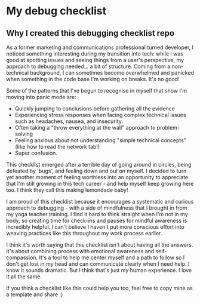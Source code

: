 # My debug checklist

## Why I created this debugging checklist repo
As a former marketing and communications professional turned developer, I noticed something interesting during my transition into tech: while I was good at spotting issues and seeing things from a user's perspective, my approach to debugging needed... a bit of structure.
Coming from a non-technical background, I can sometimes become overwhelmed and panicked when something in the code base I'm working on breaks. It's no good! 

Some of the patterns that I've begun to recognise in myself that show I'm moving into panic mode are:
- Quickly jumping to conclusions before gathering all the evidence
- Experiencing stress responses when facing complex technical issues such as headaches, nausea, and insecurity.
- Often taking a "throw everything at the wall" approach to problem-solving
- Feeling anxious about not understanding "simple technical concepts" (like how to read the network tab!)
- Super confusion.

This checklist emerged after a terrible day of going around in circles, being defeated by 'bugs', and feeling down and out on myself. I decided to turn yet another moment of feeling worthless into an opportunity to appreciate that I'm still growing in this tech career - and help myself keep growing here too. I think they call this making lemondade baby!

I am proud of this checklist because it encourages a systematic and curious approach to debugging - with a side of mindfulness that I brought in from my yoga teacher training. I find it hard to think straight when I'm not in my body, so creating time for check-ins and pauses for mindful awareness is incredibly helpful. I can't believe I haven't put more conscious effort into weaving practices like this throughout my work process earlier. 

I think it's worth saying that this checklist isn't about having all the answers. It's about combining process with emotional awareness and self-compassion. It's a tool to help me center myself and a path to follow so I don't get lost in my head and can communicate clearly when I need help.  I know it sounds dramatic. But I think that's just my human experience. I love it all the same.
 
If you think a checklist like this could help you too, feel free to copy mine as a template and share :)